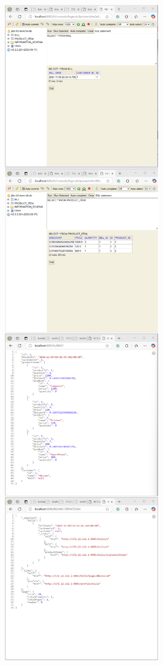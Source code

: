 <img src="IMAGES/img.png">
<img src="IMAGES/img_1.png">
<img src="IMAGES/img_2.png">
<img src="IMAGES/img_3.png">